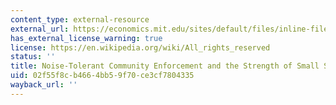 ```yaml
---
content_type: external-resource
external_url: https://economics.mit.edu/sites/default/files/inline-files/Noise_Tolerant_Community_Enforcement_Feb28.pdf
has_external_license_warning: true
license: https://en.wikipedia.org/wiki/All_rights_reserved
status: ''
title: Noise-Tolerant Community Enforcement and the Strength of Small Stakes
uid: 02f55f8c-b466-4bb5-9f70-ce3cf7804335
wayback_url: ''
---
```

